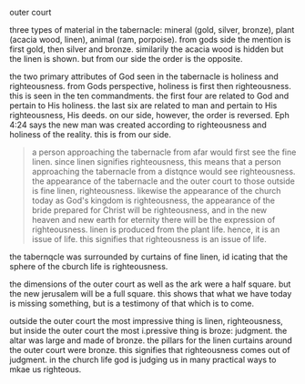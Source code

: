 outer court

three types of material in the tabernacle: mineral (gold, silver, bronze), plant (acacia wood,
linen), animal (ram, porpoise). from gods side the mention is first gold, then silver and bronze.
similarily the acacia wood is hidden but the linen is shown. but from our side the order
is the opposite.

the two primary attributes of God seen in the tabernacle is holiness and righteousness.
from Gods perspective, holiness is first then righteousness. this is seen in the ten commandments.
the first four are related to God and pertain to His holiness. the last six are related to
man and pertain to His righteousness, His deeds. on our side, however, the order is reversed.
Eph 4:24 says the new man was created according to righteousness and holiness of the reality. this is
from our side.

> a person approaching the tabernacle from afar would first see the fine linen. since linen signifies righteousness, this means that a person approaching the tabernacle from a distqnce would see righteousness. the appearance of the tabernacle and the outer court to those outside is fine linen, righteousness. likewise the appearance of the church today as God's kingdom is righteousness, the appearance of the bride prepared for Christ will be righteousness, and in the new heaven and new earth for eternity there will be the expression of righteousness. linen is produced from the plant life. hence, it is an issue of life. this signifies that righteousness is an issue of life.

the tabernqcle was surrounded by curtains of fine linen, id icating that the sphere of the cburch life is righteousness.

the dimensions of the outer court as well as the ark were a half square. but the new jerusalem will be a full square. this shows that what we have today is missing something, but is a testimony of that which is to come.

outside the outer court the most impressive thing is linen, righteousness, but inside the outer court the most i.pressive thing is broze: judgment. the altar was large and made of bronze. the pillars for the linen curtains around the outer court were bronze. this signifies that righteousness comes out of judgment. in the church life god is judging us in many practical ways to mkae us righteous.
